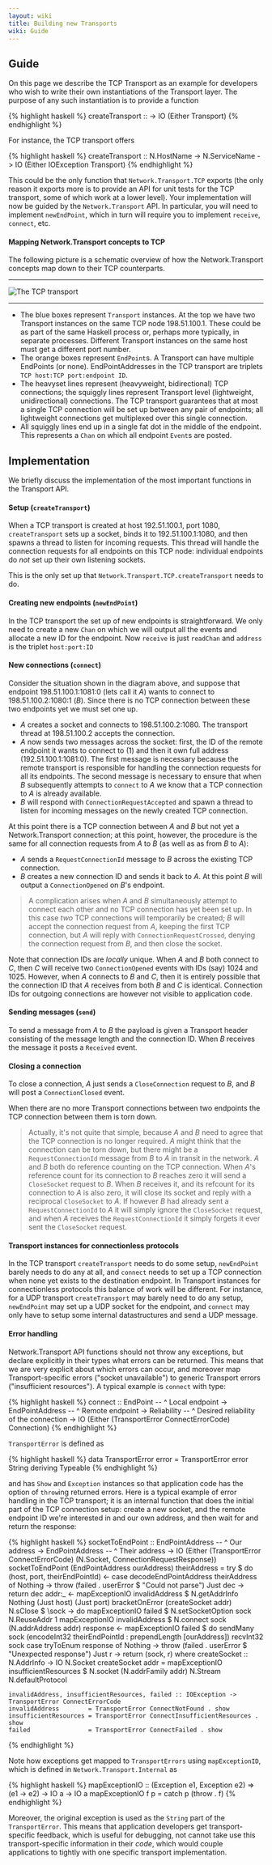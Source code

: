 ```yaml
---
layout: wiki
title: Building new Transports
wiki: Guide
---
```


## Guide

On this page we describe the TCP Transport as an example for developers who wish to write their own instantiations of the Transport layer. The purpose of any such instantiation is to provide a function

{% highlight haskell %}
createTransport :: <transport specific arguments> -> IO (Either <transport specific error> Transport)
{% endhighlight %}

For instance, the TCP transport offers

{% highlight haskell %}
createTransport :: N.HostName -> N.ServiceName -> IO (Either IOException Transport)
{% endhighlight %}

This could be the only function that `Network.Transport.TCP` exports (the only reason it exports more is to provide an API for unit tests for the TCP transport, some of which work at a lower level). Your implementation will now be guided by the `Network.Transport` API. In particular, you will need to implement `newEndPoint`, which in turn will require you to implement `receive`, `connect`, etc. 

#### Mapping Network.Transport concepts to TCP

The following picture is a schematic overview of how the Network.Transport concepts map down to their TCP counterparts. 

----
![The TCP transport](/img/NetworkTCP.png)

----

* The blue boxes represent `Transport` instances. At the top we have two Transport instances on the same TCP node 198.51.100.1. These could be as part of the same Haskell process or, perhaps more typically, in separate processes. Different Transport instances on the same host must get a different port number.
* The orange boxes represent `EndPoint`s. A Transport can have multiple EndPoints (or none). EndPointAddresses in the TCP transport are triplets `TCP host:TCP port:endpoint ID`. 
* The heavyset lines represent (heavyweight, bidirectional) TCP connections; the squiggly lines represent Transport level (lightweight, unidirectional) connections. The TCP transport guarantees that at most a single TCP connection will be set up between any pair of endpoints; all lightweight connections get multiplexed over this single connection.
* All squiggly lines end up in a single fat dot in the middle of the endpoint. This represents a `Chan` on which all endpoint `Event`s are posted. 

## Implementation

We briefly discuss the implementation of the most important functions in the Transport API.

#### Setup (`createTransport`)

When a TCP transport is created at host 192.51.100.1, port 1080, `createTransport` sets up a socket, binds it to 192.51.100.1:1080, and then spawns a thread to listen for incoming requests. This thread will handle the connection requests for all endpoints on this TCP node: individual endpoints do _not_ set up their own listening sockets.

This is the only set up that `Network.Transport.TCP.createTransport` needs to do. 

#### Creating new endpoints (`newEndPoint`)

In the TCP transport the set up of new endpoints is straightforward. We only need to create a new `Chan` on which we will output all the events and allocate a new ID for the endpoint. Now `receive` is just `readChan` and `address` is the triplet `host:port:ID`

#### New connections (`connect`)

Consider the situation shown in the diagram above, and suppose that endpoint 198.51.100.1:1081:0 (lets call it _A_) wants to connect to 198.51.100.2:1080:1 (_B_). Since there is no TCP connection between these two endpoints yet we must set one up.

* _A_ creates a socket and connects to 198.51.100.2:1080. The transport thread at 198.51.100.2 accepts the connection.
* _A_ now sends two messages across the socket: first, the ID of the remote endpoint it wants to connect to (1) and then it own full address (192.51.100.1:1081:0). The first message is necessary because the remote transport is responsible for handling the connection requests for all its endpoints. The second message is necessary to ensure that when _B_ subsequently attempts to `connect` to _A_ we know that a TCP connection to _A_ is already available.
* _B_ will respond with `ConnectionRequestAccepted` and spawn a thread to listen for incoming messages on the newly created TCP connection. 

At this point there is a TCP connection between _A_ and _B_ but not yet a Network.Transport connection; at this point, however, the procedure is the same for all connection requests from _A_ to _B_ (as well as as from _B_ to _A_):

* _A_ sends a `RequestConnectionId` message to _B_ across the existing TCP connection.
* _B_ creates a new connection ID and sends it back to _A_. At this point _B_ will output a `ConnectionOpened` on _B_'s endpoint.

> A complication arises when _A_ and _B_ simultaneously attempt to connect each other and no TCP connection has yet been set up. In this case _two_ TCP connections will temporarily be created; _B_ will accept the connection request from _A_, keeping the first TCP connection, but _A_ will reply with `ConnectionRequestCrossed`, denying the connection request from _B_, and then close the socket. 

Note that connection IDs are _locally_ unique. When _A_ and _B_ both connect to _C_, then _C_ will receive two `ConnectionOpened` events with IDs (say) 1024 and 1025. However, when _A_ connects to _B_ and _C_, then it is entirely possible that the connection ID that _A_ receives from both _B_ and _C_ is identical. Connection IDs for outgoing connections are however not visible to application code.

#### Sending messages (`send`)

To send a message from _A_ to _B_ the payload is given a Transport header consisting of the message length and the connection ID. When _B_ receives the message it posts a `Received` event.

#### Closing a connection

To close a connection, _A_ just sends a `CloseConnection` request to _B_, and _B_ will post a `ConnectionClosed` event.

When there are no more Transport connections between two endpoints the TCP connection between them is torn down.

> Actually, it's not quite that simple, because _A_ and _B_ need to agree that the TCP connection is no longer required. _A_ might think that the connection can be torn down, but there might be a `RequestConnectionId` message from _B_ to _A_ in transit in the network. _A_ and _B_ both do reference counting on the TCP connection. When _A_'s reference count for its connection to _B_ reaches zero it will send a `CloseSocket` request to _B_. When _B_ receives it, and its refcount for its connection to _A_ is also zero, it will close its socket and reply with a reciprocal `CloseSocket` to _A_. If however _B_ had already sent a `RequestConnectionId` to _A_ it will simply ignore the `CloseSocket` request, and when _A_ receives the `RequestConnectionId` it simply forgets it ever sent the `CloseSocket` request.

#### Transport instances for connectionless protocols

In the TCP transport `createTransport` needs to do some setup, `newEndPoint` barely needs to do any at all, and `connect` needs to set up a TCP connection when none yet exists to the destination endpoint. In Transport instances for connectionless protocols this balance of work will be different. For instance, for a UDP transport `createTransport` may barely need to do any setup, `newEndPoint` may set up a UDP socket for the endpoint, and `connect` may only have to setup some internal datastructures and send a UDP message.

#### Error handling

Network.Transport API functions should not throw any exceptions, but declare explicitly in their types what errors can be returned. This means that we are very explicit about which errors can occur, and moreover map Transport-specific errors ("socket unavailable") to generic Transport errors ("insufficient resources"). A typical example is `connect` with type:

{% highlight haskell %}
connect :: EndPoint         -- ^ Local endpoint
        -> EndPointAddress  -- ^ Remote endpoint
        -> Reliability      -- ^ Desired reliability of the connection
        -> IO (Either (TransportError ConnectErrorCode) Connection)
{% endhighlight %}

`TransportError` is defined as

{% highlight haskell %}
data TransportError error = TransportError error String
  deriving Typeable
{% endhighlight %}

and has `Show` and `Exception` instances so that application code has the option of `throw`ing returned errors. Here is a typical example of error handling in the TCP transport; it is an internal function that does the initial part of the TCP connection setup: create a new socket, and the remote endpoint ID we're interested in and our own address, and then wait for and return the response:

{% highlight haskell %}
socketToEndPoint :: EndPointAddress -- ^ Our address 
                 -> EndPointAddress -- ^ Their address
                 -> IO (Either (TransportError ConnectErrorCode) (N.Socket, ConnectionRequestResponse)) 
socketToEndPoint (EndPointAddress ourAddress) theirAddress = try $ do 
    (host, port, theirEndPointId) <- case decodeEndPointAddress theirAddress of 
      Nothing  -> throw (failed . userError $ "Could not parse")
      Just dec -> return dec
    addr:_ <- mapExceptionIO invalidAddress $ N.getAddrInfo Nothing (Just host) (Just port)
    bracketOnError (createSocket addr) N.sClose $ \sock -> do
      mapExceptionIO failed $ N.setSocketOption sock N.ReuseAddr 1
      mapExceptionIO invalidAddress $ N.connect sock (N.addrAddress addr) 
      response <- mapExceptionIO failed $ do
        sendMany sock (encodeInt32 theirEndPointId : prependLength [ourAddress]) 
        recvInt32 sock
      case tryToEnum response of
        Nothing -> throw (failed . userError $ "Unexpected response")
        Just r  -> return (sock, r)
  where
    createSocket :: N.AddrInfo -> IO N.Socket
    createSocket addr = mapExceptionIO insufficientResources $
      N.socket (N.addrFamily addr) N.Stream N.defaultProtocol

    invalidAddress, insufficientResources, failed :: IOException -> TransportError ConnectErrorCode
    invalidAddress        = TransportError ConnectNotFound . show 
    insufficientResources = TransportError ConnectInsufficientResources . show 
    failed                = TransportError ConnectFailed . show
{% endhighlight %}

Note how exceptions get mapped to `TransportErrors` using `mapExceptionID`, which is defined in `Network.Transport.Internal` as

{% highlight haskell %}
    mapExceptionIO :: (Exception e1, Exception e2) => (e1 -> e2) -> IO a -> IO a
    mapExceptionIO f p = catch p (throw . f)
{% endhighlight %}

Moreover, the original exception is used as the `String` part of the `TransportError`. This means that application developers get transport-specific feedback, which is useful for debugging, not cannot take use this transport-specific information in their _code_, which would couple applications to tightly with one specific transport implementation.
